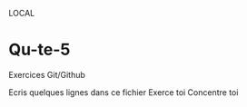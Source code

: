 LOCAL

# Qu-te-5
Exercices Git/Github

Ecris quelques lignes dans ce fichier
Exerce toi 
Concentre toi 
